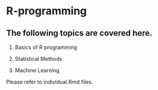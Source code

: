 # R-programming

## The following topics are covered here. 

1. Basics of R programming

2. Statistical Methods

3. Machine Learning

Please refer to individual.Rmd files.

